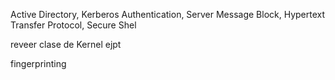


Active Directory, Kerberos Authentication, Server Message Block, Hypertext
Transfer Protocol, Secure Shel


reveer clase de Kernel ejpt

fingerprinting